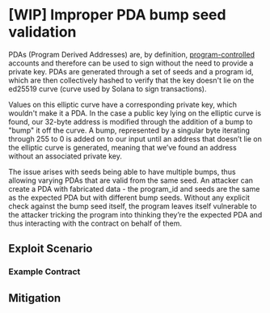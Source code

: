 
# [WIP] Improper PDA bump seed validation

PDAs (Program Derived Addresses) are, by definition, [program-controlled](https://docs.solana.com/terminology#program-derived-account-pda) accounts and therefore can be used to sign without the need to provide a private key. PDAs are generated through a set of seeds and a program id, which are then collectively hashed to verify that the key doesn't lie on the ed25519 curve (curve used by Solana to sign transactions). 

Values on this elliptic curve have a corresponding private key, which wouldn't make it a PDA.
In the case a public key lying on the elliptic curve is found, our 32-byte address is modified through the addition of a bump to "bump" it off the curve. A bump, represented by a singular byte iterating through 255 to 0 is added on to our input until an address that doesn’t lie on the elliptic curve is generated, meaning that we’ve found an address without an associated private key. 

The issue arises with seeds being able to have multiple bumps, thus allowing varying PDAs that are valid from the same seed. An attacker can create a PDA with fabricated data - the program_id and seeds are the same as the expected PDA but with different bump seeds. Without any explicit check against the bump seed itself, the program leaves itself vulnerable to the attacker tricking the program into thinking they’re the expected PDA and thus interacting with the contract on behalf of them.

## Exploit Scenario

### Example Contract

## Mitigation


